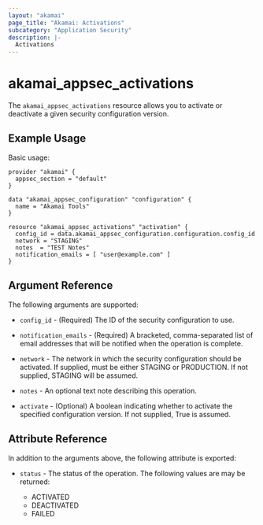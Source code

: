 ```yaml
---
layout: "akamai"
page_title: "Akamai: Activations"
subcategory: "Application Security"
description: |-
  Activations
---
```


# akamai_appsec_activations


The `akamai_appsec_activations` resource allows you to activate or deactivate a given security configuration version.

## Example Usage

Basic usage:

```hcl
provider "akamai" {
  appsec_section = "default"
}

data "akamai_appsec_configuration" "configuration" {
  name = "Akamai Tools"
}

resource "akamai_appsec_activations" "activation" {
  config_id = data.akamai_appsec_configuration.configuration.config_id
  network = "STAGING"
  notes  = "TEST Notes"
  notification_emails = [ "user@example.com" ]
}

```

## Argument Reference

The following arguments are supported:

* `config_id` - (Required) The ID of the security configuration to use.

* `notification_emails` - (Required) A bracketed, comma-separated list of email addresses that will be notified when the operation is complete.

* `network` - The network in which the security configuration should be activated. If supplied, must be either STAGING or PRODUCTION. If not supplied, STAGING will be assumed.

* `notes` - An optional text note describing this operation.

* `activate` - (Optional) A boolean indicating whether to activate the specified configuration version. If not supplied, True is assumed.

## Attribute Reference

In addition to the arguments above, the following attribute is exported:

* `status` - The status of the operation. The following values are may be returned:

  * ACTIVATED
  * DEACTIVATED
  * FAILED



